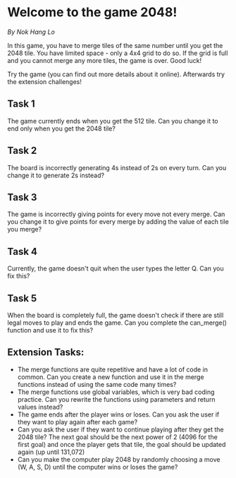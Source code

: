 # Welcome to the game 2048!
*By Nok Hang Lo*

In this game, you have to merge tiles of the same number until you get the 2048 tile. You have limited space - only a 4x4 grid to do so. If the grid is full and you cannot merge any more tiles, the game is over. Good luck!

Try the game (you can find out more details about it online). Afterwards try the extension challenges!

## Task 1
The game currently ends when you get the 512 tile. Can you change it to end only when you get the 2048 tile?

## Task 2
The board is incorrectly generating 4s instead of 2s on every turn. Can you change it to generate 2s instead?

## Task 3
The game is incorrectly giving points for every move not every merge. Can you change it to give points for every merge by adding the value of each tile you merge?

## Task 4
Currently, the game doesn't quit when the user types the letter Q. Can you fix this?

## Task 5
When the board is completely full, the game doesn't check if there are still legal moves to play and ends the game. Can you complete the can_merge() function and use it to fix this?

## Extension Tasks:
- The merge functions are quite repetitive and have a lot of code in common. Can you create a new function and use it in the merge functions instead of using the same code many times?
- The merge functions use global variables, which is very bad coding practice. Can you rewrite the functions using parameters and return values instead?
- The game ends after the player wins or loses. Can you ask the user if they want to play again after each game?
- Can you ask the user if they want to continue playing after they get the 2048 tile? The next goal should be the next power of 2 (4096 for the first goal) and once the player gets that tile, the goal should be updated again (up until 131,072)
- Can you make the computer play 2048 by randomly choosing a move (W, A, S, D) until the computer wins or loses the game?

